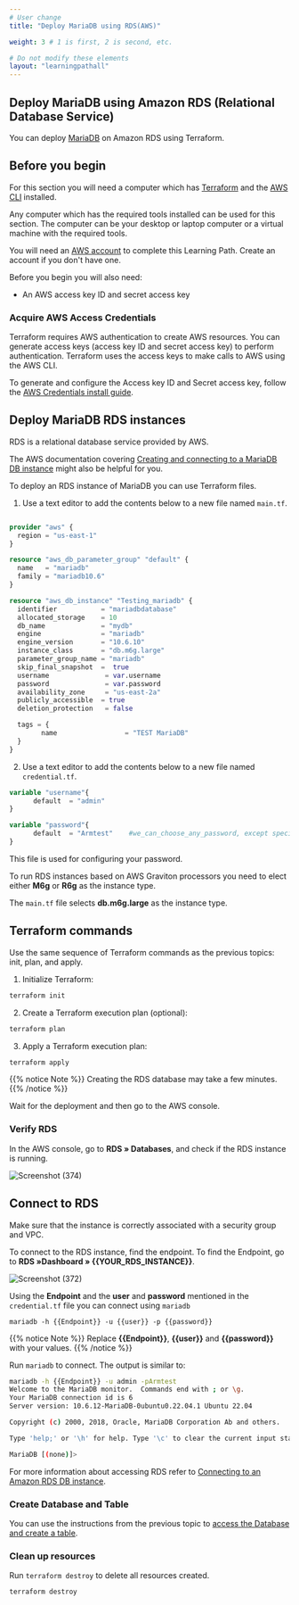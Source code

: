 ```yaml
---
# User change
title: "Deploy MariaDB using RDS(AWS)"

weight: 3 # 1 is first, 2 is second, etc.

# Do not modify these elements
layout: "learningpathall"
---
```


## Deploy MariaDB using Amazon RDS (Relational Database Service) 

You can deploy [MariaDB](https://mariadb.org/) on Amazon RDS using Terraform.

## Before you begin

For this section you will need a computer which has [Terraform](/install-guides/terraform/) and the [AWS CLI](/install-guides/aws-cli/) installed.

Any computer which has the required tools installed can be used for this section. The computer can be your desktop or laptop computer or a virtual machine with the required tools.

You will need an [AWS account](https://portal.aws.amazon.com/billing/signup?nc2=h_ct&src=default&redirect_url=https%3A%2F%2Faws.amazon.com%2Fregistration-confirmation#/start) to complete this Learning Path. Create an account if you don't have one.

Before you begin you will also need:
- An AWS access key ID and secret access key

### Acquire AWS Access Credentials

Terraform requires AWS authentication to create AWS resources. You can generate access keys (access key ID and secret access key) to perform authentication. Terraform uses the access keys to make calls to AWS using the AWS CLI. 

To generate and configure the Access key ID and Secret access key, follow the [AWS Credentials install guide](/install-guides/aws_access_keys).

## Deploy MariaDB RDS instances

RDS is a relational database service provided by AWS. 

The AWS documentation covering [Creating and connecting to a MariaDB DB instance](https://docs.aws.amazon.com/AmazonRDS/latest/UserGuide/CHAP_GettingStarted.CreatingConnecting.MariaDB.html) might also be helpful for you.

To deploy an RDS instance of MariaDB you can use Terraform files. 

1. Use a text editor to add the contents below to a new file named `main.tf`.

```terraform

provider "aws" {
  region = "us-east-1"
}

resource "aws_db_parameter_group" "default" {
  name   = "mariadb"
  family = "mariadb10.6"
}

resource "aws_db_instance" "Testing_mariadb" {
  identifier           = "mariadbdatabase"
  allocated_storage    = 10
  db_name              = "mydb"
  engine               = "mariadb"
  engine_version       = "10.6.10"
  instance_class       = "db.m6g.large"
  parameter_group_name = "mariadb"
  skip_final_snapshot  =  true
  username              = var.username
  password              = var.password
  availability_zone     = "us-east-2a"
  publicly_accessible  = true
  deletion_protection   = false

  tags = {
        name                 = "TEST MariaDB"
  }
}

```  

2. Use a text editor to add the contents below to a new file named `credential.tf`.

```terraform
variable "username"{
      default  = "admin"
}

variable "password"{
      default  = "Armtest"    #we_can_choose_any_password, except special_characters.
}

```

This file is used for configuring your password.  

To run RDS instances based on AWS Graviton processors you need to elect either **M6g** or **R6g** as the instance type.

The `main.tf` file selects **db.m6g.large** as the instance type. 

## Terraform commands

Use the same sequence of Terraform commands as the previous topics: init, plan, and apply. 

1. Initialize Terraform:

```bash
terraform init
```

2. Create a Terraform execution plan (optional):

```bash
terraform plan
```

3. Apply a Terraform execution plan:

```bash
terraform apply
```      

{{% notice Note %}}
Creating the RDS database may take a few minutes.
{{% /notice %}}
                                                                                                           
Wait for the deployment and then go to the AWS console. 

### Verify RDS

In the AWS console, go to **RDS » Databases**, and check if the RDS instance is running.  

![Screenshot (374)](https://user-images.githubusercontent.com/92315883/218340185-097c876e-2c3c-4630-adef-ac9b905c08ec.png)

## Connect to RDS 

Make sure that the instance is correctly associated with a security group and VPC. 

To connect to the RDS instance, find the endpoint. To find the Endpoint, go to **RDS »Dashboard » {{YOUR_RDS_INSTANCE}}**.

![Screenshot (372)](https://user-images.githubusercontent.com/92315883/218339661-0ac51c95-8789-42bc-962c-0b43fc64fb5b.png)

Using the **Endpoint** and the **user** and **password** mentioned in the `credential.tf` file you can connect using `mariadb`

```console
mariadb -h {{Endpoint}} -u {{user}} -p {{password}}
```
{{% notice Note %}} 
Replace **{{Endpoint}}**, **{{user}}** and **{{password}}** with your values.
{{% /notice %}}
                   

Run `mariadb` to connect. The output is similar to:

```bash { output_lines="2-15"}
mariadb -h {{Endpoint}} -u admin -pArmtest
Welcome to the MariaDB monitor.  Commands end with ; or \g.
Your MariaDB connection id is 6
Server version: 10.6.12-MariaDB-0ubuntu0.22.04.1 Ubuntu 22.04

Copyright (c) 2000, 2018, Oracle, MariaDB Corporation Ab and others.

Type 'help;' or '\h' for help. Type '\c' to clear the current input statement.

MariaDB [(none)]>
```

For more information about accessing RDS refer to [Connecting to an Amazon RDS DB instance](https://docs.aws.amazon.com/AmazonRDS/latest/UserGuide/CHAP_CommonTasks.Connect.html).

### Create Database and Table

You can use the instructions from the previous topic to [access the Database and create a table](/learning-paths/servers-and-cloud-computing/mariadb/ec2_deployment#access-database-and-create-table).

### Clean up resources

Run `terraform destroy` to delete all resources created.

```console
terraform destroy
```

